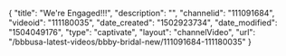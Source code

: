 {
    "title": "We're Engaged!!!",
    "description": "",
    "channelid": "111091684",
    "videoid": "111180035",
    "date_created": "1502923734",
    "date_modified": "1504049176",
    "type": "captivate",
    "layout": "channelVideo",
    "url": "\/bbbusa-latest-videos\/bbby-bridal-new\/111091684-111180035"
}